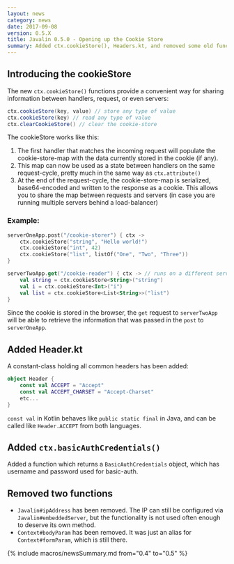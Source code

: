 ```yaml
---
layout: news
category: news
date: 2017-09-08
version: 0.5.X
title: Javalin 0.5.0 - Opening up the Cookie Store
summary: Added ctx.cookieStore(), Headers.kt, and removed some old functions
---
```


## Introducing the cookieStore
The new `ctx.cookieStore()` functions provide a convenient way for sharing information between handlers, request, or even servers:
```java
ctx.cookieStore(key, value) // store any type of value
ctx.cookieStore(key) // read any type of value
ctx.clearCookieStore() // clear the cookie-store
```
The cookieStore works like this:
1. The first handler that matches the incoming request will populate the cookie-store-map with the data currently stored in the cookie (if any).
2. This map can now be used as a state between handlers on the same request-cycle, pretty much in the same way as `ctx.attribute()`
3. At the end of the request-cycle, the cookie-store-map is serialized, base64-encoded and written to the response as a cookie.
   This allows you to share the map between requests and servers (in case you are running multiple servers behind a load-balancer)

### Example:
```kotlin
serverOneApp.post("/cookie-storer") { ctx ->
    ctx.cookieStore("string", "Hello world!")
    ctx.cookieStore("int", 42)
    ctx.cookieStore("list", listOf("One", "Two", "Three"))
}

serverTwoApp.get("/cookie-reader") { ctx -> // runs on a different server than serverOneApp
    val string = ctx.cookieStore<String>("string")
    val i = ctx.cookieStore<Int>("i")
    val list = ctx.cookieStore<List<String>>("list")
}
```

Since the cookie is stored in the browser, the `get` request to `serverTwoApp`
will be able to retrieve the information that was passed in the `post` to `serverOneApp`.

## Added Header.kt
A constant-class holding all common headers has been added:
```kotlin
object Header {
    const val ACCEPT = "Accept"
    const val ACCEPT_CHARSET = "Accept-Charset"
    etc...
}
```

`const val` in Kotlin behaves like `public static final` in Java, and can be called like `Header.ACCEPT` from both languages.

## Added `ctx.basicAuthCredentials()`
Added a function which returns a `BasicAuthCredentials` object, which has username and password used for basic-auth.

## Removed two functions
* `Javalin#ipAddress` has been removed. The IP can still be configured via `Javalin#embeddedServer`,
but the functionality is not used often enough to deserve its own method.
* `Context#bodyParam` has been removed. It was just an alias for `Context#formParam`, which is still there.

{% include macros/newsSummary.md from="0.4" to="0.5" %}

